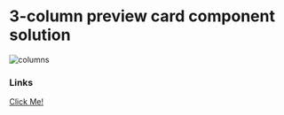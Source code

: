 # 3-column preview card component solution


![columns](https://user-images.githubusercontent.com/97898216/165346698-cfdcfb97-cdfa-4011-920c-4bf6acf757be.png)


### Links
[Click Me!](https://column-preview-cards.netlify.app/)
